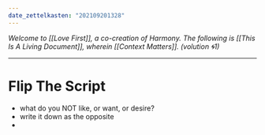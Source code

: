 ```yaml
---
date_zettelkasten: "202109201328"
---
```

_Welcome to [[Love First]], a co-creation of Harmony. The following is [[This Is A Living Document]], wherein [[Context Matters]]. (volution 🌀1)_

----

# Flip The Script 
- what do you NOT like, or want, or desire?
- write it down as the opposite
- 